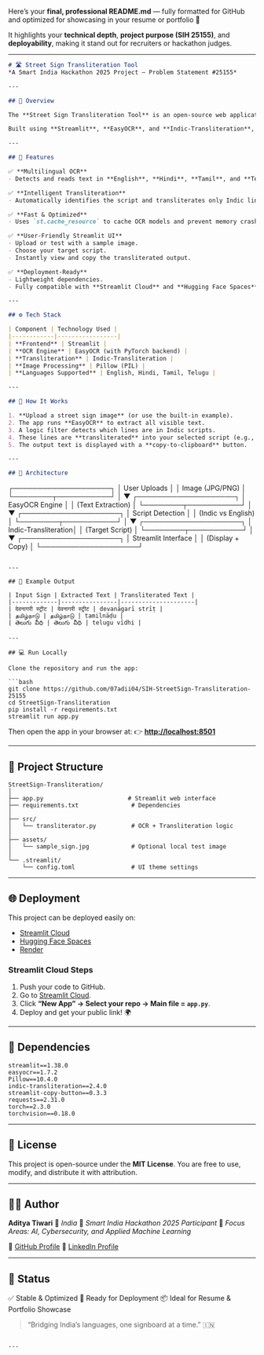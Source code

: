 Here’s your **final, professional README.md** — fully formatted for GitHub and optimized for showcasing in your resume or portfolio 🌟

It highlights your **technical depth**, **project purpose (SIH 25155)**, and **deployability**, making it stand out for recruiters or hackathon judges.

---

```markdown
# 🛣️ Street Sign Transliteration Tool  
*A Smart India Hackathon 2025 Project — Problem Statement #25155*

---

## 📘 Overview

The **Street Sign Transliteration Tool** is an open-source web application designed to detect and transliterate multilingual **Indian street signboards** into user-selected Indic scripts.

Built using **Streamlit**, **EasyOCR**, and **Indic-Transliteration**, this tool demonstrates how AI and NLP can bridge linguistic barriers across India’s diverse language landscape.

---

## 🧠 Features

✅ **Multilingual OCR**  
- Detects and reads text in **English**, **Hindi**, **Tamil**, and **Telugu** using EasyOCR.

✅ **Intelligent Transliteration**  
- Automatically identifies the script and transliterates only Indic lines into your chosen target script.

✅ **Fast & Optimized**  
- Uses `st.cache_resource` to cache OCR models and prevent memory crashes or reload delays.

✅ **User-Friendly Streamlit UI**  
- Upload or test with a sample image.
- Choose your target script.
- Instantly view and copy the transliterated output.

✅ **Deployment-Ready**  
- Lightweight dependencies.
- Fully compatible with **Streamlit Cloud** and **Hugging Face Spaces**.

---

## ⚙️ Tech Stack

| Component | Technology Used |
|------------|-----------------|
| **Frontend** | Streamlit |
| **OCR Engine** | EasyOCR (with PyTorch backend) |
| **Transliteration** | Indic-Transliteration |
| **Image Processing** | Pillow (PIL) |
| **Languages Supported** | English, Hindi, Tamil, Telugu |

---

## 🧩 How It Works

1. **Upload a street sign image** (or use the built-in example).  
2. The app runs **EasyOCR** to extract all visible text.  
3. A logic filter detects which lines are in Indic scripts.  
4. These lines are **transliterated** into your selected script (e.g., Tamil → Devanagari).  
5. The output text is displayed with a **copy-to-clipboard** button.

---

## 🧠 Architecture

```

┌────────────────────┐
│   User Uploads     │
│   Image (JPG/PNG)  │
└────────┬───────────┘
│
▼
┌────────────────────┐
│   EasyOCR Engine    │
│  (Text Extraction)  │
└────────┬───────────┘
│
▼
┌────────────────────┐
│  Script Detection   │
│ (Indic vs English)  │
└────────┬───────────┘
│
▼
┌────────────────────┐
│ Indic-Transliteration│
│   (Target Script)    │
└────────┬───────────┘
│
▼
┌────────────────────┐
│ Streamlit Interface │
│ (Display + Copy)    │
└────────────────────┘

````

---

## 🧮 Example Output

| Input Sign | Extracted Text | Transliterated Text |
|-------------|----------------|---------------------|
| देवनागरी स्ट्रीट | देवनागरी स्ट्रीट | devanāgarī strīṭ |
| தமிழ்நாடு | தமிழ்நாடு | tamilnāḍu |
| తెలుగు వీధి | తెలుగు వీధి | telugu vīdhi |

---

## 💻 Run Locally

Clone the repository and run the app:

```bash
git clone https://github.com/07adii04/SIH-StreetSign-Transliteration-25155
cd StreetSign-Transliteration
pip install -r requirements.txt
streamlit run app.py
````

Then open the app in your browser at:
👉 **[http://localhost:8501](http://localhost:8501)**

---

## 🧩 Project Structure

```
StreetSign-Transliteration/
│
├── app.py                        # Streamlit web interface
├── requirements.txt               # Dependencies
│
├── src/
│   └── transliterator.py          # OCR + Transliteration logic
│
├── assets/
│   └── sample_sign.jpg            # Optional local test image
│
└── .streamlit/
    └── config.toml                # UI theme settings
```

---

## 🌐 Deployment

This project can be deployed easily on:

* [Streamlit Cloud](https://share.streamlit.io/)
* [Hugging Face Spaces](https://huggingface.co/spaces)
* [Render](https://render.com)

### Streamlit Cloud Steps

1. Push your code to GitHub.
2. Go to [Streamlit Cloud](https://share.streamlit.io/).
3. Click **“New App” → Select your repo → Main file = `app.py`**.
4. Deploy and get your public link! 🌍

---

## 🧰 Dependencies

```
streamlit==1.38.0
easyocr==1.7.2
Pillow==10.4.0
indic-transliteration==2.4.0
streamlit-copy-button==0.3.3
requests==2.31.0
torch==2.3.0
torchvision==0.18.0
```

---

## 📜 License

This project is open-source under the **MIT License**.
You are free to use, modify, and distribute it with attribution.

---

## 👨‍💻 Author

**Aditya Tiwari**
📍 *India*
💼 *Smart India Hackathon 2025 Participant*
🚀 *Focus Areas: AI, Cybersecurity, and Applied Machine Learning*

🔗 [GitHub Profile](https://github.com/07adii04)
🔗 [LinkedIn Profile](https://www.linkedin.com/in/aditya-tiwari-b2866a333/)

---

## 🏁 Status

✅ Stable & Optimized
🧩 Ready for Deployment
📦 Ideal for Resume & Portfolio Showcase

> “Bridging India’s languages, one signboard at a time.” 🇮🇳

```

---


```
